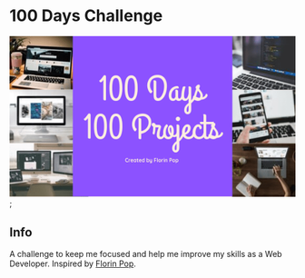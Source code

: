 # 100 Days Challenge

![Challenge Photo](./100-days-100-projects.png);

## Info

A challenge to keep me focused and help me improve my skills as a Web Developer.
Inspired by [Florin Pop]("https://www.florin-pop.com/blog/2019/09/100-days-100-projects/").